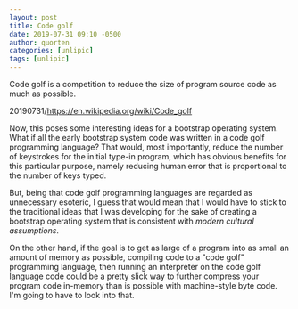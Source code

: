 ```yaml
---
layout: post
title: Code golf
date: 2019-07-31 09:10 -0500
author: quorten
categories: [unlipic]
tags: [unlipic]
---
```


Code golf is a competition to reduce the size of program source code
as much as possible.

20190731/https://en.wikipedia.org/wiki/Code_golf

Now, this poses some interesting ideas for a bootstrap operating
system.  What if all the early bootstrap system code was written in a
code golf programming language?  That would, most importantly, reduce
the number of keystrokes for the initial type-in program, which has
obvious benefits for this particular purpose, namely reducing human
error that is proportional to the number of keys typed.

But, being that code golf programming languages are regarded as
unnecessary esoteric, I guess that would mean that I would have to
stick to the traditional ideas that I was developing for the sake of
creating a bootstrap operating system that is consistent with _modern
cultural assumptions_.

On the other hand, if the goal is to get as large of a program into as
small an amount of memory as possible, compiling code to a "code golf"
programming language, then running an interpreter on the code golf
language code could be a pretty slick way to further compress your
program code in-memory than is possible with machine-style byte code.
I'm going to have to look into that.
